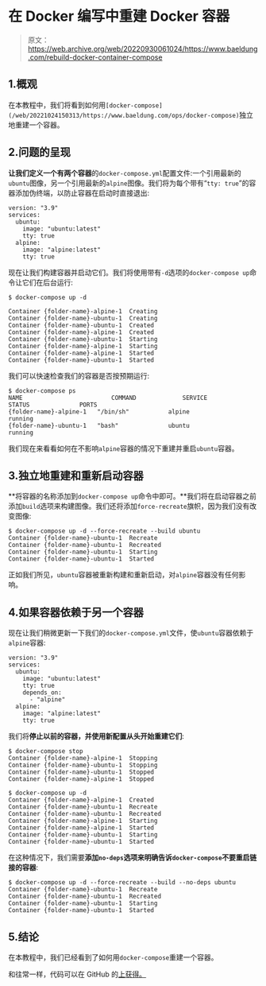 # 在 Docker 编写中重建 Docker 容器

> 原文：<https://web.archive.org/web/20220930061024/https://www.baeldung.com/rebuild-docker-container-compose>

## 1.概观

在本教程中，我们将看到如何用`[docker-compose](/web/20221024150313/https://www.baeldung.com/ops/docker-compose)`独立地重建一个容器。

## 2.问题的呈现

**让我们定义一个有两个容器**的`docker-compose.yml`配置文件:一个引用最新的`ubuntu`图像，另一个引用最新的`alpine`图像。我们将为每个带有“`tty: true`”的容器添加伪终端，以防止容器在启动时直接退出:

```
version: "3.9"
services:
  ubuntu:
    image: "ubuntu:latest"
    tty: true
  alpine:
    image: "alpine:latest"
    tty: true
```

现在让我们构建容器并启动它们。我们将使用带有`-d`选项的`docker-compose up`命令让它们在后台运行:

```
$ docker-compose up -d

Container {folder-name}-alpine-1  Creating
Container {folder-name}-ubuntu-1  Creating
Container {folder-name}-ubuntu-1  Created
Container {folder-name}-alpine-1  Created
Container {folder-name}-ubuntu-1  Starting
Container {folder-name}-alpine-1  Starting
Container {folder-name}-alpine-1  Started
Container {folder-name}-ubuntu-1  Started
```

我们可以快速检查我们的容器是否按预期运行:

```
$ docker-compose ps
NAME                         COMMAND             SERVICE             STATUS              PORTS
{folder-name}-alpine-1   "/bin/sh"           alpine              running
{folder-name}-ubuntu-1   "bash"              ubuntu              running
```

我们现在来看看如何在不影响`alpine`容器的情况下重建并重启`ubuntu`容器。

## 3.独立地重建和重新启动容器

**将容器的名称添加到`docker-compose up`命令中即可。**我们将在启动容器之前添加`build`选项来构建图像。我们还将添加`force-recreate`旗帜，因为我们没有改变图像:

```
$ docker-compose up -d --force-recreate --build ubuntu
Container {folder-name}-ubuntu-1  Recreate
Container {folder-name}-ubuntu-1  Recreated
Container {folder-name}-ubuntu-1  Starting
Container {folder-name}-ubuntu-1  Started
```

正如我们所见，`ubuntu`容器被重新构建和重新启动，对`alpine`容器没有任何影响。

## 4.如果容器依赖于另一个容器

现在让我们稍微更新一下我们的`docker-compose.yml`文件，使`ubuntu`容器依赖于`alpine`容器:

```
version: "3.9"
services:
  ubuntu:
    image: "ubuntu:latest"
    tty: true
    depends_on:
      - "alpine"
  alpine:
    image: "alpine:latest"
    tty: true
```

我们将**停止以前的容器，并使用新配置从头开始重建它们**:

```
$ docker-compose stop
Container {folder-name}-alpine-1  Stopping
Container {folder-name}-ubuntu-1  Stopping
Container {folder-name}-ubuntu-1  Stopped
Container {folder-name}-alpine-1  Stopped

$ docker-compose up -d
Container {folder-name}-alpine-1  Created
Container {folder-name}-ubuntu-1  Recreate
Container {folder-name}-ubuntu-1  Recreated
Container {folder-name}-alpine-1  Starting
Container {folder-name}-alpine-1  Started
Container {folder-name}-ubuntu-1  Starting
Container {folder-name}-ubuntu-1  Started
```

在这种情况下，我们需要**添加`no-deps`选项来明确告诉`docker-compose`不要重启链接的容器**:

```
$ docker-compose up -d --force-recreate --build --no-deps ubuntu
Container {folder-name}-ubuntu-1  Recreate
Container {folder-name}-ubuntu-1  Recreated
Container {folder-name}-ubuntu-1  Starting
Container {folder-name}-ubuntu-1  Started
```

## 5.结论

在本教程中，我们已经看到了如何用`docker-compose`重建一个容器。

和往常一样，代码可以在 GitHub 的[上获得。](https://web.archive.org/web/20221024150313/https://github.com/eugenp/tutorials/tree/master/docker-modules/docker-compose)